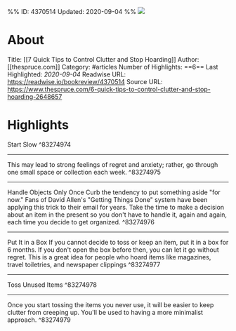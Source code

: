 %%
ID: 4370514
Updated: 2020-09-04
%%
![](https://readwise-assets.s3.amazonaws.com/static/images/article3.5c705a01b476.png)

# About
Title: [[7 Quick Tips to Control Clutter and Stop Hoarding]]
Author: [[thespruce.com]]
Category: #articles
Number of Highlights: ==6==
Last Highlighted: *2020-09-04*
Readwise URL: https://readwise.io/bookreview/4370514
Source URL: https://www.thespruce.com/6-quick-tips-to-control-clutter-and-stop-hoarding-2648657


# Highlights 
Start Slow  ^83274974

---

This may lead to strong feelings of regret and anxiety; rather, go through one small space or collection each week.  ^83274975

---

Handle Objects Only Once
Curb the tendency to put something aside "for now." Fans of David Allen's "Getting Things Done" system have been applying this trick to their email for years. Take the time to make a decision about an item in the present so you don't have to handle it, again and again, each time you decide to get organized.  ^83274976

---

Put It in a Box
If you cannot decide to toss or keep an item, put it in a box for 6 months. If you don't open the box before then, you can let it go without regret. This is a great idea for people who hoard items like magazines, travel toiletries, and newspaper clippings  ^83274977

---

Toss Unused Items  ^83274978

---

Once you start tossing the items you never use, it will be easier to keep clutter from creeping up. You'll be used to having a more minimalist approach.  ^83274979

